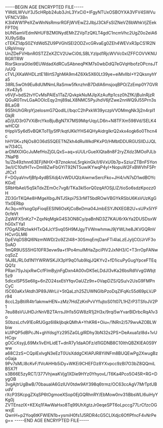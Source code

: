 -----BEGIN AGE ENCRYPTED FILE-----
YWdlLWVuY3J5cHRpb24ub3JnL3YxCi0+IFgyNTUxOSBOYXA3VFV4SWVuVFNCV3Bn
K3l4WW1PeXZwWnNsRmsrRGFjWVEwZ2JlbjJ3CkFsSlZNeVZ6bWhkVjZEekFPT0tj
bUN5amVEdmNHUFBZM0NydEMrZ2VpTzQKLT4gdC1ncmVhc2UgZ0o2eiA6XU9ySiBa
cTEKZ1dpS0ZYdWd5ZU9PVGhlSEl2ODZvcGRvaEg0ZEh4WEVxR3pCS1R2NURpVmsy
UnZDeFVHbnR0STZZeXZCV2UwCi0tLSBLYzlpd1RjcWVVc0xIZFFCOVVKNURGRTRW
RisrSkoraGtIei9EUWdadXdRCuSAbneqPKM7s0wbDdQ7eGVqHbofzOPcnsJT/uUQ
cTVLjXKaWHDLztE18IrtS7ghMA9m4Z6Xk5X60Lt39ye+eiMvIIbI+Y2QksnyhYa5
38RL5wOh9Eu8dUMNmLRaSmw5fknzhnB7DdlA6msjoqBPO/ZzEmp0Y7GVRrXv43y5
v6Vjf+bdS2tvYCvMsPAlEs1TaZ/QvkpkNuMJIpXzAuftp1csz0hZfK/jBuInRjzR
QGuR0TnvLGaAOOlcEqy2mj89aLX8NMC5PyJhdV6jfZwe2nnWQ9J55Prn3s8ILaG8
9S5hUhGRrpYjzeIosmG7QodIL//bqcC2hPxkW39yczpVVOMmgNk3j2n4rpl1GkjR
aD/jUD3r07VXiBrcYkoBjuBgN7X7MS9MqrUqyLD6n+N8TFXm598Vd/SELK4wHCQI
tHppVSy6d5vBQKTo11jySfP/kqtUKklYHS4QHyAidrgIkrQ2xkx4ogk6o0Thcn4c
hHY0K+zNjOs8O36dS5QEETNZkh4dRuWkdPKxP0/HMbtDDURGUSllDJJQLw7l34CL
arDMXOlGcJuMefHoZjGLQxS+aq+sUULrGueXIQta8n8F2ryZXdz3MOoPJLb7NaPB
1s/Zb49zhnn63EFjINHX+B7znoknxL5rgkinGk/l/6VxU0b7p+SziurZTBnF5Yon
3e/I/C10sfHTv+Dml8ZwFbGYiT92NT5uwiKYwqP4yI+NopuW2FxBWVhF5PrJfCx1
F+DGyaVnvfjBfp4ydB5Xdj4/vWDUQlzAiwnwSercFko+JH4/vN7sD1wdBOYcKGxE
SRbHbAel/5qSkTdxZEmOc7vg8/TKa3kl5orQ0zqAfOSjLlZ/tioSo6sdzKpozz0H
ZD3GrTKQAe8HMgeXbgJNTJSkpi7S3rMT5bdROwVBGYkRSbU6KsVUzKgG11x0ERbp
Ac3q+mYsogGpFioqEESlN6OsKjCoBeDma04JmbESYJNXEGB2U+sUPx5lYF0cfeVt
ZqWiFX5nKz7+ZqxNqMgkG4S3ON8Cy/paBnND3Z7KAU6rXkYa2DUSDsxWhG0xTYa1
f7GgADlRzIwkHTxQ4JcYSvq05H9MJgyTVWnwhmwJ9jYWLhe8JKVGQRnVHCvrGLM6
DpEVqDSBQI6NzmNWD/2o9Z2l48+30SmqEmjDanFTi4IaLzEJyljCO/JrVF3oSvAO
1mQR9USS5HG10FR3evw9a+t1Po4muIMHaZpciPIV2JxNH3/C+T3rrOpFANwcqSzZ
1AJ8L/RL0d1N1YWRWSKJX3pY9qO1ub9lqjJQKYv2+fD1icuPyGugYpceFTEqQQ1z
PRan7SyJsjxRwCcfFImByjnFgDxn4A00vDK5eLDdJI3vKa26bsRdIVvgGWbjt5z9
5dIcxlSP5Se6llg+6nZO24sxEtiYfqvOaUZz9n+0VapDZS/QSu/v2UsG9FMPnCyC
l5C60aKx1Atdh3P89JWrLi/+5tQaLzh25ZUWNGIbPzoDqZlFqKc55d69pLVJPr94
8ccL2pBtiIR4tr1akmwHEN+zMz7HdZzKnPvVYfujtoS01t07L1HZrP3TSfoJV2P1
7eu88sVUJHDJrNnVB2TArrsJIH1s5GW8zR1j2H3x/9rqi5wYvarBlDrbcRqA1v3o
S0bzsLcfv91EoRfJGgz6l8kIjbqkQMhA+YhKR6+Oiu+/1NRn2/579wvAZOBLWbiw
kUIPQP5dBPcJN+ghYdsgYz295ZaGLgIRDhy3bN32s2PS+DeAxua1zI8d+1vUHCqv
gOCcXsyjL69Mx1ivEHLidET+dnR7y1daAOFz/d1IGDNB8C10IthQBZKIEA0S9Yww
a68C2zS+CQplExlvgN3eEzT0UsXddgCKlAPJR8YilNFm8BUQEwPg2XwugBzoGaja
9Pv7sMLI8cKvF/fVcAHHb5iDy+WKEi9CHEFDz8YXvpcc9zBl7O3bZ8QQmiLB5X7f
s3B66E5zyRCT/377VhjwaKVjg1XDie9HYz0YhyovL/T6Ka4Pco5O45R+RG+DygOB
3vgAjtrUgBwB/70baualA6GzIUV0tdw9AY398q6trmz/OC63ccAgV7MrTptUBudV
rXcP3SKcpgZXqSP6tOgmoeXSop0EjGQRhnRY/EbMow0nv31iBbsWLI6uiHyYKg0j
ZVTEnszIX+KEXq1FAwWaHxo8Tq99UhXgtzJr0eqeSPT6oLpccg77LrCfzcOGwxjE
QwnH+p2Yoq6tKFWlEN1b+ysmiH0fs1J5RDR4cG5CLlXdjc6OflPfncF4vNrPeg==
-----END AGE ENCRYPTED FILE-----
